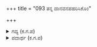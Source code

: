 +++
title = "093 ತನ್ನ ದಾನವನಪಹರಿಸಿಕೊಂ"

+++

<details><summary>ಗದ್ಯ (ಕ.ಗ.ಪ) </summary>

93. ತಾನು ಕೊಟ್ಟ ದಾನವನ್ನು ಕದ್ದು ಮತ್ತೊಬ್ಬರ ದಾನಕ್ಕೆ ಅಡ್ಡಿ ಮಾಡುವ ಪುಣ್ಯವಂತರು ಅರವತ್ತು ಸಾವಿರ ವರ್ಷಗಳವರೆಗೆ ನೋವು ತುಂಬಿದ ಹೊಲಸಿನಲ್ಲಿ ಹುಳುಗಳಾಗಿ ಜನ್ಮ ಪಡೆದುಕೊಳ್ಳುತ್ತಾರೆ. ಇದನ್ನು ತಿಳಿದೂ ಕೊಟ್ಟಿದ್ದನ್ನು ನೀನು ಉಳಿಸಿಕೊಳ್ಳುವುದು ಧರ್ಮವಲ್ಲ !
</details>

<details><summary>ಪದಾರ್ಥ (ಕ.ಗ.ಪ) </summary>

ಧನ್ಯರು-ಪುಣ್ಯವಂತರು, ಖಿನ್ನ-ನೋವು, ವಿಷ್ಠೆ-ಹೊಲಸು, ಕ್ರಿಮಿ-ಹುಳು.
</details>
